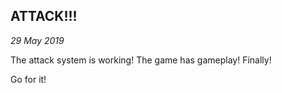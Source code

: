 ATTACK!!!
---
_29 May 2019_

The attack system is working! The game has gameplay! Finally! 

Go for it!

